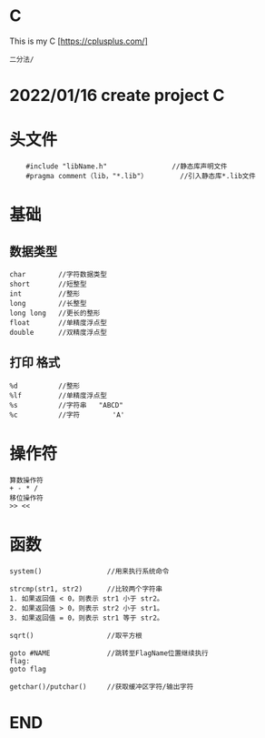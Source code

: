 # C
This is my C
[https://cplusplus.com/]

	二分法/

# 2022/01/16 create project C

# 头文件

```
	#include "libName.h"				//静态库声明文件
	#pragma comment（lib，"*.lib"）		//引入静态库*.lib文件
```

# 基础

## 数据类型
	char		//字符数据类型
	short		//短整型
	int			//整形
	long		//长整型
	long long	//更长的整形
	float		//单精度浮点型
	double		//双精度浮点型

## 打印 格式

	%d			//整形
	%lf			//单精度浮点型
	%s			//字符串  	"ABCD"
	%c			//字符		'A'
	
	
#  操作符

```
算数操作符
+ - * / 
移位操作符
>> <<
```

# 函数
	system()				//用来执行系统命令

	strcmp(str1, str2)		//比较两个字符串
	1. 如果返回值 < 0，则表示 str1 小于 str2。
	2. 如果返回值 > 0，则表示 str2 小于 str1。
	3. 如果返回值 = 0，则表示 str1 等于 str2。
	
	sqrt()					//取平方根
	
	goto #NAME				//跳转至FlagName位置继续执行
	flag:
	goto flag
	
	getchar()/putchar()		//获取缓冲区字符/输出字符
	
	
	
# END